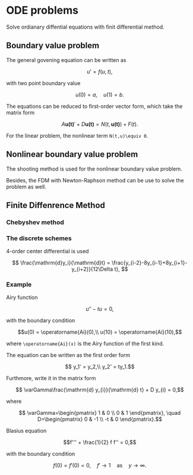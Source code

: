# ODE problems
Solve ordianary diffential equations with finit differential method.

## Boundary value problem
The general govening equation can be written as
```math
    u' = f(u,t), 
```
with two point boundary value
```math
    u(0) = a,\quad u(1) = b.
```
The equations can be reduced to first-order vector form, which take the matrix form
```math
    A\boldsymbol{u(t)}' + D\boldsymbol{u(t)} = N(t,\boldsymbol{u(t)}) + F(t). 
```
For the linear problem, the nonlinear term ``N(t,u)\equiv 0``.

## Nonlinear boundary value problem
The shooting method is used for the nonlinear boundary value problem.

Besides, the FDM with Newton-Raphson method can be use to solve the problem as well.

## Finite Diffenrence Method
### Chebyshev method


### The discrete schemes
4-order center differential is used 
```math
  \frac{\mathrm{d}y_i}{\mathrm{d}t} = \frac{y_{i-2}-8y_{i-1}+8y_{i+1}-y_{i+2}}{12\Delta t}, 
```

### Example
Airy function
```math
u'' - t u = 0,
```
with the boundary condition
```math
u(0) = \operatorname{Ai}(0),\\
u(10) = \operatorname{Ai}(10),
```
where ``\operatorname{Ai}(x)`` is the Airy function of the first kind.

The equation can be written as the first order form
```math
    y_1' = y_2,\\
    y_2' = ty_1.
```
Furthmore, write it in the matrix form
```math
    \varGamma\frac{\mathrm{d} y_{i}}{\mathrm{d} t} + D y_{i} = 0,
```
where
```math
    \varGamma=\begin{pmatrix}
        1 & 0 \\
        0 & 1
    \end{pmatrix},
    \quad
    D=\begin{pmatrix}
        0  & -1 \\
        -t & 0
    \end{pmatrix}.
```

Blasius equation
```math
f''' + \frac{1}{2} f f'' = 0,
```
with the boundary condition
```math
f(0) = f'(0) = 0,\quad
f' → 1 \quad\mathrm{as}\quad y → ∞.
```
